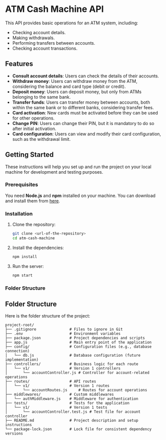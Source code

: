 
# ATM Cash Machine API

This API provides basic operations for an ATM system, including:

- Checking account details.
- Making withdrawals.
- Performing transfers between accounts.
- Checking account transactions.

## Features

- **Consult account details**: Users can check the details of their accounts.
- **Withdraw money**: Users can withdraw money from the ATM, considering the balance and card type (debit or credit).
- **Deposit money**: Users can deposit money, but only from ATMs belonging to the same bank.
- **Transfer funds**: Users can transfer money between accounts, both within the same bank or to different banks, considering transfer fees.
- **Card activation**: New cards must be activated before they can be used for other operations.
- **Change PIN**: Users can change their PIN, but it is mandatory to do so after initial activation.
- **Card configuration**: Users can view and modify their card configuration, such as the withdrawal limit.

## Getting Started

These instructions will help you set up and run the project on your local machine for development and testing purposes.

### Prerequisites

You need **Node.js** and **npm** installed on your machine. You can download and install them from [here](https://nodejs.org/).

### Installation

1. Clone the repository:
   ```bash
   git clone <url-of-the-repository>
   cd atm-cash-machine
2. Install the dependencies:
   ```bash
   npm install
3. Run the server:
   ```bash
   npm start
### Folder Structure

## Folder Structure
Here is the folder structure of the project:

```plaintext
project-root/
├── .gitignore               # Files to ignore in Git
├── .env                     # Environment variables
├── package.json             # Project dependencies and scripts
├── app.js                   # Main entry point of the application
├── config/                  # Configuration files (e.g., database connection)
│   └── db.js                # Database configuration (future implementation)
├── controllers/             # Business logic for each route
│   └── v1/                  # Version 1 controllers
│       └── accountController.js # Controller for account-related operations
├── routes/                  # API routes
│   └── v1/                  # Version 1 routes
│       └── accountRoutes.js     # Routes for account operations
├── middlewares/             # Custom middlewares
│   └── authMiddleware.js    # Middleware for authentication
├── tests/                   # Tests for the application
│   └── v1/                  # Version 1 tests
│       └── accountController.test.js # Test file for account controller
├── README.md                # Project description and setup instructions
└── package-lock.json        # Lock file for consistent dependency versions




